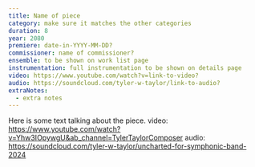 ```yaml
---
title: Name of piece
category: make sure it matches the other categories
duration: 8
year: 2080
premiere: date-in-YYYY-MM-DD?
commissioner: name of commissioner?
ensemble: to be shown on work list page
instrumentation: full instrumentation to be shown on details page
video: https://www.youtube.com/watch?v=link-to-video?
audio: https://soundcloud.com/tyler-w-taylor/link-to-audio?
extraNotes:
  - extra notes
---
```


Here is some text talking about the piece.
video: https://www.youtube.com/watch?v=Yhw3IOpywgU&ab_channel=TylerTaylorComposer
audio: https://soundcloud.com/tyler-w-taylor/uncharted-for-symphonic-band-2024
